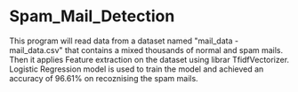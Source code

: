 # Spam_Mail_Detection
This program will read data from a dataset named "mail_data - mail_data.csv" that contains a mixed thousands of normal and spam mails.
Then it applies Feature extraction on the dataset using librar TfidfVectorizer.
Logistic Regression model is used to train the model and achieved an accuracy of 96.61% on recoznising the spam mails.
